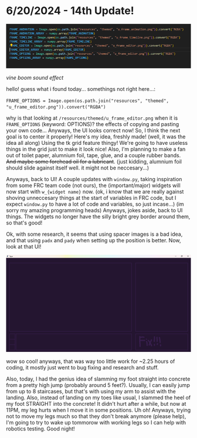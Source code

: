 # 6/20/2024 - 14th Update!

![vine boom](</updatelogs/images/062024/06202024 - 1.png>)

*vine boom sound effect* 

hello! guess what i found today... somethings not right here...:

`FRAME_OPTIONS = Image.open(os.path.join("resources", "themed", "u_frame_editor.png")).convert("RGBA")`

why is that looking at `/resources/themed/u_frame_editor.png` when it is `FRAME_OPTIONS` (keyword: OPTIONS)? the effects of copying and pasting your own code... Anyways, the UI looks correct now! So, I think the next goal is to center it properly! Here's my idea, freshly made! (well, it was the idea all along) Using the tk grid feature thingy! We're going to have useless things in the grid just to make it look nice! Also, I'm planning to make a fan out of toilet paper, alumnium foil, tape, glue, and a couple rubber bands. ~~And maybe some forehead oil for a lubricant~~. (just kidding, alumnium foil should slide against itself well. it might not be neccesary...) 

Anyways, back to UI! A couple updates with `window.py`, taking inspiration from some FRC team code (not ours), the (important/major) widgets will now start with `w_{widget name}` now. (ok, i know that we are really against shoving unneccesary things at the start of variables in FRC code, but I expect `window.py` to have a lot of code and variables, so just incase...) (im sorry my amazing programming heads) Anyways, jokes aside, back to UI things. The widgets no longer have the silly bright grey border around them, so that's good!

Ok, with some research, it seems that using spacer images is a bad idea, and that using `padx` and `pady` when setting up the position is better. Now, look at that UI!

![wow so cool!](</updatelogs/images/062024/06202024 - 2.png>)

wow so cool! anyways, that was way too little work for ~2.25 hours of coding, it mostly just went to bug fixing and research and stuff. 

Also, today, I had the genius idea of slamming my foot straight into concrete from a pretty high jump (probably around 5 feet?). Usually, I can easily jump from up to 8 staircases, but that's with using my arm to assist with the landing. Also, instead of landing on my toes like usual, I slammed the heel of my foot STRAIGHT into the concrete! It didn't hurt after a while, but now at 11PM, my leg hurts when I move it in some positions. Uh oh! Anyways, trying not to move my legs much so that they don't break anymore (please help), I'm going to try to wake up tommorow with working legs so I can help with robotics testing. Good night! 